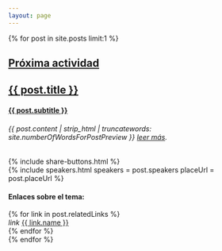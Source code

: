 ```yaml
--- 
layout: page 
--- 
```

{% for post in site.posts limit:1 %}
<div class="next-activity-container" style="background-image: url('{{ post.banner }}')">
  <div class="next-activity-main-info-container">
    <div class="next-activity-main-info-text-content">
      <h2>
        <a class="no-underline-link" href="{{ post.url }} ">Próxima actividad</a>
      </h2>
      <h2>
        <a class="no-underline-link" href="{{ post.url }} ">{{ post.title }}</a>
      </h2>
      <h4>
        <a class="no-underline-link" href="{{ post.url }} ">{{ post.subtitle }}</a>
      </h4>
      <h6>{{ post.content | strip_html | truncatewords: site.numberOfWordsForPostPreview }}
      <a href="{{ post.url }} "> leer más</a>.
      </h6>
      {% include share-buttons.html %}
    </div>
    {% include speakers.html speakers = post.speakers placeUrl = post.placeUrl %}
    <div class="next-activity-main-info-related-links">
      <h4> Enlaces sobre el tema:</h4>
      <div class="mdl-grid">
      {% for link in post.relatedLinks %}
        <div class="mdl-cell mdl-cell--5-col related-link-card">
          <i class="material-icons">link</i>
          <a href="{{ link.url }}" target="_blank">{{ link.name }}</a>
        </div>
      {% endfor %}  
      </div>
    </div>
  </div>
</div>
{% endfor %}